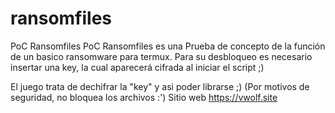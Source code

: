 # ransomfiles
PoC Ransomfiles
PoC Ransomfiles es una Prueba de concepto de la función de un basico ransomware para termux.
Para su desbloqueo es necesario insertar una key, la cual aparecerá cifrada al iniciar el script ;)

El juego trata de dechifrar la "key" y asi poder librarse ;) 
(Por motivos de seguridad, no bloquea los archivos :')
Sitio web
https://vwolf.site
